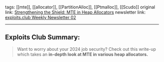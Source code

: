 tags:  [[mte]], [[allocator]], [[PartitionAlloc]], [[Ptmalloc]], [[Scudo]]
original link:  [Strengthening the Shield: MTE in Heap Allocators](https://www.darknavy.org/blog/strengthening_the_shield_mte_in_memory_allocators/?ref=blog.exploits.club)
newsletter link: [exploits.club Weekly Newsletter 02](https://blog.exploits.club/exploits-club-weekly-newsletter-02/)

---
## Exploits Club Summary:
> Want to worry about your 2024 job security? Check out this write-up which takes an **in-depth look at MTE in various heap allocators.**